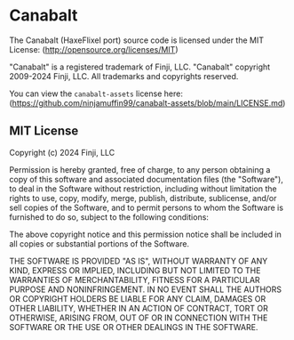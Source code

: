# Canabalt 

The Canabalt (HaxeFlixel port) source code is licensed under the MIT License: (http://opensource.org/licenses/MIT)

"Canabalt" is a registered trademark of Finji, LLC. "Canabalt" copyright 2009-2024 Finji, LLC. All trademarks and copyrights reserved.

You can view the `canabalt-assets` license here: (https://github.com/ninjamuffin99/canabalt-assets/blob/main/LICENSE.md)

## MIT License

Copyright (c) 2024 Finji, LLC

Permission is hereby granted, free of charge, to any person obtaining a copy
of this software and associated documentation files (the "Software"), to deal
in the Software without restriction, including without limitation the rights
to use, copy, modify, merge, publish, distribute, sublicense, and/or sell
copies of the Software, and to permit persons to whom the Software is
furnished to do so, subject to the following conditions:

The above copyright notice and this permission notice shall be included in all
copies or substantial portions of the Software.

THE SOFTWARE IS PROVIDED "AS IS", WITHOUT WARRANTY OF ANY KIND, EXPRESS OR
IMPLIED, INCLUDING BUT NOT LIMITED TO THE WARRANTIES OF MERCHANTABILITY,
FITNESS FOR A PARTICULAR PURPOSE AND NONINFRINGEMENT. IN NO EVENT SHALL THE
AUTHORS OR COPYRIGHT HOLDERS BE LIABLE FOR ANY CLAIM, DAMAGES OR OTHER
LIABILITY, WHETHER IN AN ACTION OF CONTRACT, TORT OR OTHERWISE, ARISING FROM,
OUT OF OR IN CONNECTION WITH THE SOFTWARE OR THE USE OR OTHER DEALINGS IN THE
SOFTWARE.
